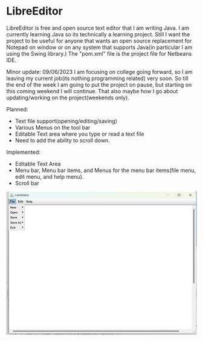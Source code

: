 # LibreEditor
LibreEditor is free and open source text editor that I am writing Java. I am currently learning Java so its technically a learning project.  Still I want the project to be useful for anyone that wants an open source replacement for Notepad on window or on any system that supports Java(in particular I am using the Swing library.)
The "pom.xml" file is the project file for Netbeans IDE.

Minor update: 09/06/2023
I am focusing on college going forward, so I am leaving my current job(its nothing programming related) very soon.  So till the end of the week I am going to put the project on pause, but starting on this coming weekend I will continue.  That also maybe how I go about updating/working on the project(weekends only).


Planned:
+ Text file support(opening/editing/saving)
+ Various Menus on the tool bar
+ Editable Text area where you type or read a text file
+ Need to add the ability to scroll down.

Implemented:
+ Editable Text Area
+ Menu bar, Menu bar items, and Menus for the menu bar items(file menu, edit menu, and help menu).
+ Scroll bar

![alt text](https://github.com/KyleRS2004/LibreEditor/blob/main/Screenshot%20(61).png)

